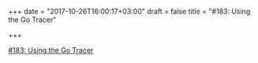 +++
date = "2017-10-26T16:00:17+03:00"
draft = false
title = "#183: Using the Go Tracer"

+++

<p><a href="https://golangweekly.com/issues/183">#183: Using the Go Tracer</a></p>

